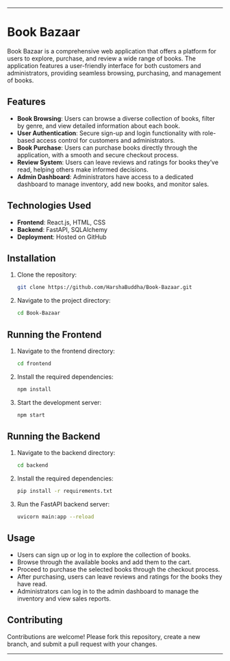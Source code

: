 
---

# Book Bazaar

Book Bazaar is a comprehensive web application that offers a platform for users to explore, purchase, and review a wide range of books. The application features a user-friendly interface for both customers and administrators, providing seamless browsing, purchasing, and management of books.

## Features

- **Book Browsing**: Users can browse a diverse collection of books, filter by genre, and view detailed information about each book.
- **User Authentication**: Secure sign-up and login functionality with role-based access control for customers and administrators.
- **Book Purchase**: Users can purchase books directly through the application, with a smooth and secure checkout process.
- **Review System**: Users can leave reviews and ratings for books they’ve read, helping others make informed decisions.
- **Admin Dashboard**: Administrators have access to a dedicated dashboard to manage inventory, add new books, and monitor sales.

## Technologies Used

- **Frontend**: React.js, HTML, CSS
- **Backend**: FastAPI, SQLAlchemy
- **Deployment**: Hosted on GitHub

## Installation

1. Clone the repository:
   ```bash
   git clone https://github.com/HarshaBuddha/Book-Bazaar.git
   ```
2. Navigate to the project directory:
   ```bash
   cd Book-Bazaar
   ```

## Running the Frontend

1. Navigate to the frontend directory:
   ```bash
   cd frontend
   ```
2. Install the required dependencies:
   ```bash
   npm install
   ```
3. Start the development server:
   ```bash
   npm start
   ```

## Running the Backend

1. Navigate to the backend directory:
   ```bash
   cd backend
   ```
2. Install the required dependencies:
   ```bash
   pip install -r requirements.txt
   ```
3. Run the FastAPI backend server:
   ```bash
   uvicorn main:app --reload
   ```

## Usage

- Users can sign up or log in to explore the collection of books.
- Browse through the available books and add them to the cart.
- Proceed to purchase the selected books through the checkout process.
- After purchasing, users can leave reviews and ratings for the books they have read.
- Administrators can log in to the admin dashboard to manage the inventory and view sales reports.

## Contributing

Contributions are welcome! Please fork this repository, create a new branch, and submit a pull request with your changes.

---

